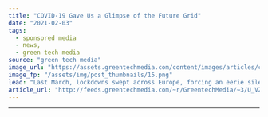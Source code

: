 ```yaml
---
title: "COVID-19 Gave Us a Glimpse of the Future Grid"
date: "2021-02-03"
tags: 
  - sponsored media
  - news,
  - green tech media
source: "green tech media"
image_url: "https://assets.greentechmedia.com/content/images/articles/crystal_ball_hands.jpg"
image_fp: "/assets/img/post_thumbnails/15.png"
lead: "Last March, lockdowns swept across Europe, forcing an eerie silence on some of the world’s most iconic and bustling cities. It caused a steep drop in electricity consumption — putting pressure on thermal generators and giving renewables a greater sha ..."
article_url: "http://feeds.greentechmedia.com/~r/GreentechMedia/~3/U_VZMJuGOOs/covid-gave-us-a-glimpse-of-the-future-grid"
---
```


---
